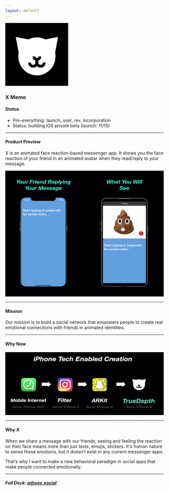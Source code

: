 ```yaml
---
layout: default
---
```


<img src="images/x.png" alt="sample image" width="200" height="200">


### X Memo


#### Status

- Pre-everything: launch, user, rev, incorporation
- Status: building iOS private beta (launch: 11/15)

---


#### Product Preview

X is an animated face reaction-based messenger app. It shows you the face reaction of your friend in an animated avatar when they read/reply to your message.

<img src="images/xdemo.png" alt="sample image" width="600" height="400">

---

#### Mission

Our mission is to build a social network that empowers people to create real emotional connections with friends in animated identities.

---

#### Why Now

<img src="images/why.png" alt="sample image" width="700" height="200">

---


#### Why X

When we share a message with our friends, seeing and feeling the reaction on their face means more than just texts, emojis, stickers. It's human nature to sense these emotions, but it doesn’t exist in any current messenger apps.

That’s why I want to make a new behavioral paradigm in social apps that make people connected emotionally.


---

##### Full Deck: [a@xos.social](mailto:axos@social)


